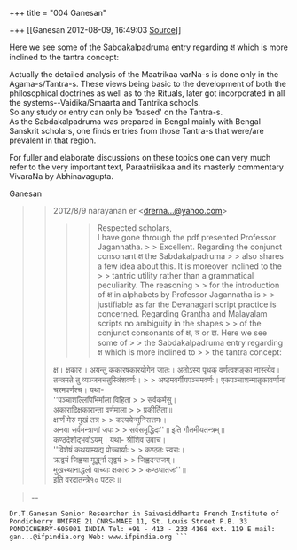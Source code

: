 +++
title = "004 Ganesan"

+++
[[Ganesan	2012-08-09, 16:49:03 [Source](https://groups.google.com/g/bvparishat/c/EQ_M3WYHytg)]]



  
  
  
Here we see some of the Sabdakalpadruma entry regarding क्ष which is more inclined to the tantra concept:  
  

Actually the detailed analysis of the Maatrikaa varNa-s is done only in the Agama-s/Tantra-s. These views being basic to the development of both the philosophical doctrines as well as to the Rituals, later got incorporated in all the systems--Vaidika/Smaarta and Tantrika schools.  
So any study or entry can only be 'based' on the Tantra-s.  
As the Sabdakalpadruma was prepared in Bengal mainly with Bengal Sanskrit scholars, one finds entries from those Tantra-s that were/are prevalent in that region.  
  
For fuller and elaborate discussions on these topics one can very much refer to the very important text, Paraatriisikaa and its masterly commentary VivaraNa by Abhinavagupta.  
  
Ganesan  

>   
> > 
> > 2012/8/9 narayanan er \<[drerna...@yahoo.com]()\>  
> > > 
> > > > 
> > > > Respected scholars,  
> > I have gone through the pdf presented Professor Jagannatha. > > Excellent. Regarding the conjunct consonant क्ष the Sabdakalpadruma > > also shares a few idea about this. It is moreover inclined to the > > tantric utility rather than a grammatical peculiarity. The reasoning > > for the introduction of क्ष in alphabets by Professor Jagannatha is > > justifiable as far the Devanagari script practice is concerned.
> > Regarding Grantha and Malayalam scripts no ambiguity in the shapes > > of the conjunct consonants of क्ष, त्र or ज्ञ. Here we see some of > > the Sabdakalpadruma entry regarding क्ष which is more inclined to > > the tantra concept:  
> >   
> > क्ष। क्षकारः। अयन्तु ककारषकारयोगेन जातः। अतोऽस्य पृथक् वर्णत्वशङ्का
> > नास्त्येव। तन्त्रमते तु व्यञ्जनचतुस्त्रिंशवर्णः। > > अष्टमवर्गीयपञ्चमवर्णः। एकपञ्चाशन्मातृकावर्णानां चरमवर्णश्च। यथा-  
> >  ''पञ्चाशल्लिपिभिर्माला विहिता > > सर्वकर्मसु।  
> >  अकारादिक्षकारान्ता वर्णमाला > > प्रकीर्तिता॥  
> >  क्षार्णं मेरु मुखं तत्र > > कल्पयेन्मुनिसत्तमः।  
> >  अनया सर्वमन्त्राणां जपः > > सर्वसमृद्धिदः''॥ इति गौतमीयतन्त्रम्॥  
> >  कण्ठदेशोद्भवोऽयम्। यथा- श्रीशिव उवाच।  
> >  ''विशेषं कथयाम्यद्य प्रोच्चार्याः > > कण्ठतः स्वराः।  
> >  ऋद्वयं जिह्वया मूर्द्ध्ना लृद्वयं > > जिह्वदन्तजम्।  
> >  मुखस्थानाद्धलो वाच्याः क्षकारः > > कण्ठघातजः''॥  
> >  इति वरदातन्त्रे१० पटलः॥  
> > > > 
> > > > 
> > 
> >   

> --  
>   

  
  

``` -- 
Dr.T.Ganesan Senior Researcher in Saivasiddhanta French Institute of Pondicherry UMIFRE 21 CNRS-MAEE 11, St. Louis Street P.B. 33  PONDICHERRY-605001 INDIA Tel: +91 - 413 - 233 4168 ext. 119 E mail: gan...@ifpindia.org Web: www.ifpindia.org ```

